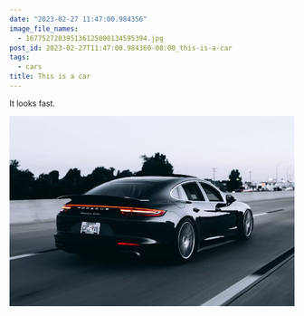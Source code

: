 ```yaml
---
date: "2023-02-27 11:47:00.984356"
image_file_names:
  - 167752720395136125000134595394.jpg
post_id: 2023-02-27T11:47:00.984360-08:00_this-is-a-car
tags:
  - cars
title: This is a car
---
```


It looks fast.

![](media/167752720395136125000134595394.jpg)
